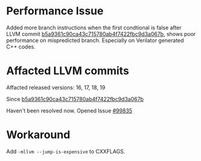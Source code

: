 # Performance Issue

Added more branch instructions when the first condtional is false after LLVM commit [b5a9361c90ca43c715780ab4f7422fbc9d3a067b](https://github.com/cyyself/llvm-project/commit/b5a9361c90ca43c715780ab4f7422fbc9d3a067b), shows poor performance on mispredicted branch. Especially on Verilator generated C++ codes.

# Affacted LLVM commits

Affacted released versions: 16, 17, 18, 19

Since [b5a9361c90ca43c715780ab4f7422fbc9d3a067b](https://github.com/cyyself/llvm-project/commit/b5a9361c90ca43c715780ab4f7422fbc9d3a067b)

Haven't been resolved now. Opened Issue [#99835](https://github.com/llvm/llvm-project/issues/99835)

# Workaround

Add `-mllvm --jump-is-expensive` to CXXFLAGS.
